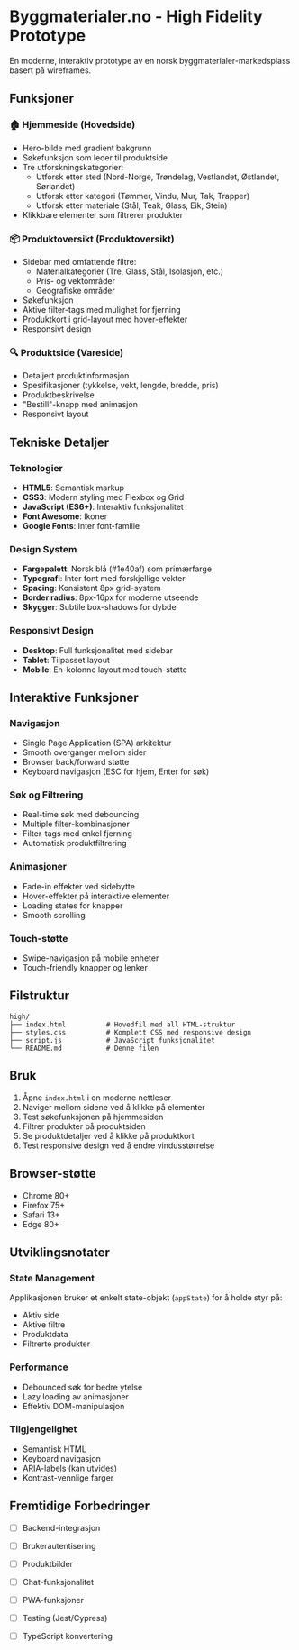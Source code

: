 # Byggmaterialer.no - High Fidelity Prototype

En moderne, interaktiv prototype av en norsk byggmaterialer-markedsplass basert på wireframes.

## Funksjoner

### 🏠 Hjemmeside (Hovedside)
- Hero-bilde med gradient bakgrunn
- Søkefunksjon som leder til produktside
- Tre utforskningskategorier:
  - Utforsk etter sted (Nord-Norge, Trøndelag, Vestlandet, Østlandet, Sørlandet)
  - Utforsk etter kategori (Tømmer, Vindu, Mur, Tak, Trapper)
  - Utforsk etter materiale (Stål, Teak, Glass, Eik, Stein)
- Klikkbare elementer som filtrerer produkter

### 📦 Produktoversikt (Produktoversikt)
- Sidebar med omfattende filtre:
  - Materialkategorier (Tre, Glass, Stål, Isolasjon, etc.)
  - Pris- og vektområder
  - Geografiske områder
- Søkefunksjon
- Aktive filter-tags med mulighet for fjerning
- Produktkort i grid-layout med hover-effekter
- Responsivt design

### 🔍 Produktside (Vareside)
- Detaljert produktinformasjon
- Spesifikasjoner (tykkelse, vekt, lengde, bredde, pris)
- Produktbeskrivelse
- "Bestill"-knapp med animasjon
- Responsivt layout

## Tekniske Detaljer

### Teknologier
- **HTML5**: Semantisk markup
- **CSS3**: Modern styling med Flexbox og Grid
- **JavaScript (ES6+)**: Interaktiv funksjonalitet
- **Font Awesome**: Ikoner
- **Google Fonts**: Inter font-familie

### Design System
- **Fargepalett**: Norsk blå (#1e40af) som primærfarge
- **Typografi**: Inter font med forskjellige vekter
- **Spacing**: Konsistent 8px grid-system
- **Border radius**: 8px-16px for moderne utseende
- **Skygger**: Subtile box-shadows for dybde

### Responsivt Design
- **Desktop**: Full funksjonalitet med sidebar
- **Tablet**: Tilpasset layout
- **Mobile**: En-kolonne layout med touch-støtte

## Interaktive Funksjoner

### Navigasjon
- Single Page Application (SPA) arkitektur
- Smooth overganger mellom sider
- Browser back/forward støtte
- Keyboard navigasjon (ESC for hjem, Enter for søk)

### Søk og Filtrering
- Real-time søk med debouncing
- Multiple filter-kombinasjoner
- Filter-tags med enkel fjerning
- Automatisk produktfiltrering

### Animasjoner
- Fade-in effekter ved sidebytte
- Hover-effekter på interaktive elementer
- Loading states for knapper
- Smooth scrolling

### Touch-støtte
- Swipe-navigasjon på mobile enheter
- Touch-friendly knapper og lenker

## Filstruktur

```
high/
├── index.html          # Hovedfil med all HTML-struktur
├── styles.css          # Komplett CSS med responsive design
├── script.js           # JavaScript funksjonalitet
└── README.md           # Denne filen
```

## Bruk

1. Åpne `index.html` i en moderne nettleser
2. Naviger mellom sidene ved å klikke på elementer
3. Test søkefunksjonen på hjemmesiden
4. Filtrer produkter på produktsiden
5. Se produktdetaljer ved å klikke på produktkort
6. Test responsive design ved å endre vindusstørrelse

## Browser-støtte

- Chrome 80+
- Firefox 75+
- Safari 13+
- Edge 80+

## Utviklingsnotater

### State Management
Applikasjonen bruker et enkelt state-objekt (`appState`) for å holde styr på:
- Aktiv side
- Aktive filtre
- Produktdata
- Filtrerte produkter

### Performance
- Debounced søk for bedre ytelse
- Lazy loading av animasjoner
- Effektiv DOM-manipulasjon

### Tilgjengelighet
- Semantisk HTML
- Keyboard navigasjon
- ARIA-labels (kan utvides)
- Kontrast-vennlige farger

## Fremtidige Forbedringer

- [ ] Backend-integrasjon
- [ ] Brukerautentisering
- [ ] Produktbilder
- [ ] Chat-funksjonalitet
- [ ] PWA-funksjoner
- [ ] Testing (Jest/Cypress)
- [ ] TypeScript konvertering



